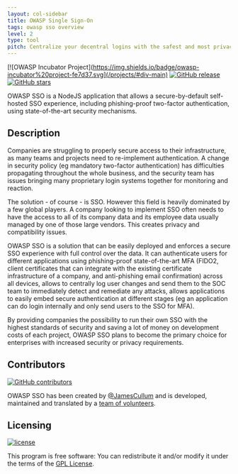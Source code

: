 ```yaml
---
layout: col-sidebar
title: OWASP Single Sign-On
tags: owasp sso overview
level: 2
type: tool
pitch: Centralize your decentral logins with the safest and most privacy-oriented Single Sign-On experience. Keep the data where it belongs - in your hands!
---
```


<!-- rebuild -->

[![OWASP Incubator Project](https://img.shields.io/badge/owasp-incubator%20project-fe7d37.svg](/projects/#div-main)
[![GitHub release](https://img.shields.io/github/v/release/OWASP/SSO_Project.svg)](https://github.com/OWASP/SSO_Project/releases/latest)
[![GitHub stars](https://img.shields.io/github/stars/OWASP/SSO_Project.svg?label=GitHub%20%E2%98%85&style=flat)](https://github.com/OWASP/SSO_Project/stargazers)

OWASP SSO is a NodeJS application that allows a secure-by-default self-hosted SSO experience, 
including phishing-proof two-factor authentication, using state-of-the-art security mechanisms.

## Description

Companies are struggling to properly secure access to their infrastructure, as many teams and projects need to re-implement authentication. 
A change in security policy (eg mandatory two-factor authentication) has difficulties propagating throughout the whole business, 
and the security team has issues bringing many proprietary login systems together for monitoring and reaction.

The solution - of course - is SSO. 
However this field is heavily dominated by a few global players.
A company looking to implement SSO often needs to have the access to all of its company data and its employee data usually managed by one of those large vendors.
This creates privacy and compatibility issues.

OWASP SSO is a solution that can be easily deployed and enforces a secure SSO experience with full control over the data. 
It can authenticate users for different applications using phishing-proof state-of-the-art MFA (FIDO2, client certificates that can integrate with the existing certificate infrastructure of a company, and anti-phishing email confirmation) across all devices, 
allows to centrally log user changes and send them to the SOC team to immediately detect and remediate any attacks, 
allows applications to easily embed secure authentication at different stages (eg an application can do login internally and only send users to the SSO for MFA).

By providing companies the possibility to run their own SSO with the highest standards of security and saving a lot of money on development costs of each project, 
OWASP SSO plans to become the primary choice for enterprises with increased security or privacy requirements.

## Contributors

[![GitHub contributors](https://img.shields.io/github/contributors/OWASP/SSO_Project.svg)](https://github.com/OWASP/SSO_Project/graphs/contributors)

OWASP SSO has been created by
[@JamesCullum](https://mailhide.io/e/Wno7k) and is developed,
maintained and translated by a
[team of volunteers](https://github.com/OWASP/SSO_Project/graphs/contributors).

## Licensing

[![license](https://img.shields.io/github/license/OWASP/SSO_Project.svg)](https://github.com/OWASP/SSO_Project/blob/master/LICENSE)

This program is free software: You can redistribute it and/or modify it
under the terms of the
[GPL License](https://github.com/OWASP/SSO_Project/blob/master/LICENSE).
